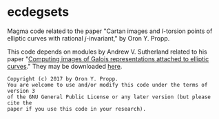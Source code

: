 # ecdegsets
Magma code related to the paper "Cartan images and *l*-torsion points of elliptic curves with rational *j*-invariant," by Oron Y. Propp.

This code depends on modules by Andrew V. Sutherland related to his paper "[Computing images of Galois representations attached to elliptic curves](http://dx.doi.org/10.1017/fms.2015.33)." They may be downloaded [here](http://math.mit.edu/~drew/galrep/).

~~~~
Copyright (c) 2017 by Oron Y. Propp.
You are welcome to use and/or modify this code under the terms of version 3
of the GNU General Public License or any later version (but please cite the
paper if you use this code in your research).
~~~~
